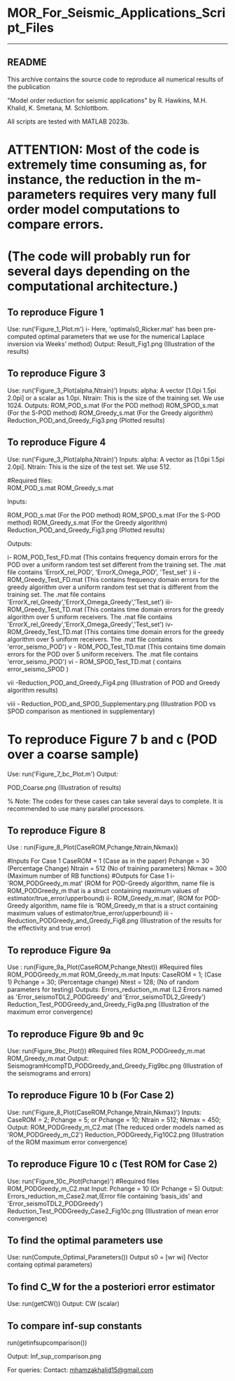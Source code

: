 # MOR_For_Seismic_Applications_Script_Files
------
README
------

This archive contains the source code to reproduce all numerical results of the publication

"Model order reduction for seismic applications"
by R. Hawkins, M.H. Khalid, K. Smetana, M. Schlottbom.



All scripts are tested with MATLAB 2023b.
# ATTENTION: Most of the code is extremely time consuming as, for instance, the reduction in the m-parameters requires very many full order model computations to compare errors.
# (The code will probably run for several days depending on the computational architecture.)

## To reproduce Figure 1
Use: run('Figure_1_Plot.m')
i- Here, 'optimals0_Ricker.mat' has been pre-computed optimal parameters that we use for the numerical Laplace inversion via Weeks’ method)
Output: 
Result_Fig1.png (Illustration of the results)

## To reproduce Figure 3
Use: run('Figure_3_Plot(alpha,Ntrain)’)
Inputs: 
alpha: A vector [1.0pi 1.5pi 2.0pi] or a scalar as 1.0pi. 
Ntrain: This is the size of the training set. We use 1024.
Outputs: 
ROM_POD_s.mat (For the POD method)
ROM_SPOD_s.mat (For the S-POD method)
ROM_Greedy_s.mat (For the Greedy algorithm)
Reduction_POD_and_Greedy_Fig3.png (Plotted results) 

## To reproduce Figure 4
Use: run('Figure_3_Plot(alpha,Ntrain)’)
Inputs: 
alpha: A vector as [1.0pi 1.5pi 2.0pi]. 
Ntrain: This is the size of the test set. We use 512.

#Required files:  
ROM_POD_s.mat
ROM_Greedy_s.mat

Inputs: 

ROM_POD_s.mat (For the POD method)
ROM_SPOD_s.mat (For the S-POD method)
ROM_Greedy_s.mat (For the Greedy algorithm)
Reduction_POD_and_Greedy_Fig3.png (Plotted results) 

Outputs: 

i- ROM_POD_Test_FD.mat (This contains frequency domain errors for the POD over a uniform random test set different from the training set. The .mat file contains 'ErrorX_rel_POD', 'ErrorX_Omega_POD', 'Test_set' ) 
ii -ROM_Greedy_Test_FD.mat (This contains frequency domain errors for the greedy algorithm over a uniform random test set that is different from the training set. The .mat file contains 'ErrorX_rel_Greedy','ErrorX_Omega_Greedy','Test_set') 
iii- ROM_Greedy_Test_TD.mat (This contains time domain errors for the greedy algorithm over 5 uniform receivers. The .mat file contains 'ErrorX_rel_Greedy','ErrorX_Omega_Greedy','Test_set') 
iv- ROM_Greedy_Test_TD.mat (This contains time domain errors for the greedy algorithm over 5 uniform receivers. The .mat file contains 'error_seismo_POD') 
v - ROM_POD_Test_TD.mat (This contains time domain errors for the POD over 5 uniform receivers. The .mat file contains 'error_seismo_POD') 
vi - ROM_SPOD_Test_TD.mat ( contains error_seismo_SPOD )

vii -Reduction_POD_and_Greedy_Fig4.png (Illustration of POD and Greedy algorithm results)

viii - Reduction_POD_and_SPOD_Supplementary.png (Illustration POD vs SPOD comparison as mentioned in supplementary)


# To reproduce Figure 7 b and c (POD over a coarse sample)
Use: run('Figure_7_bc_Plot.m')
Output:

POD_Coarse.png (Illustration of results)

% Note: The codes for these cases can take several days to complete. It is recommended to use many parallel processors.
## To reproduce Figure 8

Use : run(Figure_8_Plot(CaseROM,Pchange,Ntrain,Nkmax))

#Inputs For Case 1
CaseROM =  1 (Case as in the paper)
Pchange = 30  (Percentage Change) 
Ntrain = 512 (No of training parameters)
Nkmax = 300 (Maximum number of RB functions)
#Outputs for Case 1
i- 'ROM_PODGreedy_m.mat' (ROM for POD-Greedy algorithm, name file is ROM_PODGreedy_m that is a struct containing maximum values of estimator/true_error/upperbound)
ii- ROM_Greedy_m.mat', (ROM for POD-Greedy algorithm, name file is 'ROM_Greedy_m that is a struct containing maximum values of estimator/true_error/upperbound)
iii - Reduction_PODGreedy_and_Greedy_Fig8.png (Illustration of the results for the effectivity and true error)

## To reproduce Figure 9a
Use : run(Figure_9a_Plot(CaseROM,Pchange,Ntest))
#Required files
ROM_PODGreedy_m.mat
ROM_Greedy_m.mat
Inputs:
CaseROM = 1; (Case 1)
Pchange = 30; (Percentage change)
Ntest = 128; (No of random parameters for testing)
Outputs:
Errors_reduction_m.mat (L2 Errors named as 'Error_seismoTDL2_PODGreedy' and 'Error_seismoTDL2_Greedy')
Reduction_Test_PODGreedy_and_Greedy_Fig9a.png (Illustration of the maximum error convergence)

## To reproduce Figure 9b and 9c
Use: run(Figure_9bc_Plot())
#Required files
ROM_PODGreedy_m.mat
ROM_Greedy_m.mat
Output:
SeismogramHcompTD_PODGreedy_and_Greedy_Fig9bc.png (Illustration of the seismograms and errors)

## To reproduce Figure 10 b (For Case 2)
Use: run('Figure_8_Plot(CaseROM,Pchange,Ntrain,Nkmax)')
Inputs: 
CaseROM = 2;
Pchange = 5; or Pchange = 10;
Ntrain = 512;
Nkmax = 450;
Output: 
ROM_PODGreedy_m_C2.mat (The reduced order models named as 'ROM_PODGreedy_m_C2')
Reduction_PODGreedy_Fig10C2.png (Illustration of the ROM maximum error convergence)

## To reproduce Figure 10 c (Test ROM for Case 2)
Use: run('Figure_10c_Plot(Pchange)')
#Required files
ROM_PODGreedy_m_C2.mat
Input: 
Pchange = 10 (Or Pchange = 5)
Output: 
Errors_reduction_m_Case2.mat,(Error file containing 'basis_ids' and 'Error_seismoTDL2_PODGreedy')
Reduction_Test_PODGreedy_Case2_Fig10c.png (Illustration of mean error convergence)

## To find the optimal parameters use
Use: run(Compute_Optimal_Parameters())
Output
s0 = [wr wi] (Vector containg optimal parameters)

## To find C_W for the a posteriori error estimator
Use: run(getCW())
Output:
CW (scalar)

## To compare inf-sup constants

run(getinfsupcomparison())

Output:
Inf_sup_comparison.png 


For queries: Contact: mhamzakhalid15@gmail.com
